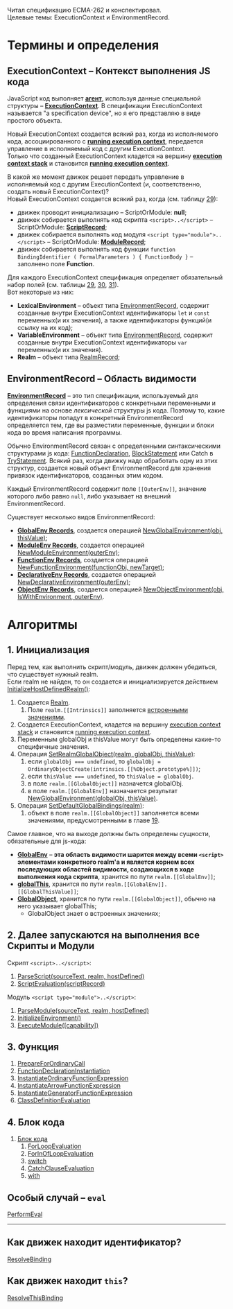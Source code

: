 Читал спецификацию ECMA-262 и конспектировал.  
Целевые темы: ExecutionContext и EnvironmentRecord.

# Термины и определения

## ExecutionContext – Контекст выполнения JS кода

JavaScript код выполняет [**агент**](https://tinyurl.com/2p8ptahb), используя данные специальной структуры – [**ExecutionContext**](https://tinyurl.com/se74cyxu). В спецификации ExecutionContext называется "a specification device", но я его представляю в виде простого объекта.

Новый ExecutionContext создается всякий раз, когда из исполняемого кода, ассоциированного с [**running execution context**](https://tinyurl.com/4fb79dy8), передается управление в исполняемый код с другим ExecutionContext.  
Только что созданный ExecutionContext кладется на вершину [**execution context stack**](https://tinyurl.com/2p8hxsdn) и становится [**running execution context**](https://tinyurl.com/4fb79dy8).

В какой же момент движек решает передать управление в исполняемый код с другим ExecutionContext (и, соответственно, создать новый ExecutionContext)?  
Новый ExecutionContext создается всякий раз, когда (см. таблицу [29](https://tinyurl.com/2p96vb7a)):

- движек проводит инициализацию – ScriptOrModule: **null**;
- движек собирается выполнять код скрипта `<script>..</script>` – ScriptOrModule: [**ScriptRecord**](https://tinyurl.com/fcc6mw94);
- движек собирается выполнять код модуля `<script type="module">..</script>` – ScriptOrModule: [**ModuleRecord**](https://tinyurl.com/y6wud8sj);
- движек собирается выполнять код функции `function BindingIdentifier ( FormalParameters ) { FunctionBody }` – заполнено поле **Function**.

Для каждого ExecutionContext спецификация определяет обязательный набор полей (см. таблицы [29](https://tinyurl.com/2p96vb7a), [30](https://tinyurl.com/594urp28), [31](https://tinyurl.com/2p8tbzbk)).  
Вот некоторые из них:

- **LexicalEnvironment** – объект типа [EnvironmentRecord](https://tinyurl.com/ycncua2r), содержит созданные внутри ExecutionContext идентификаторы `let` и `const` переменных(и их значения), а также идентификаторы функций(и ссылку на их код);
- **VariableEnvironment** – объект типа [EnvironmentRecord](https://tinyurl.com/ycncua2r), содержит созданные внутри ExecutionContext идентификаторы `var` переменных(и их значения).
- **Realm** – объект типа [RealmRecord](https://tinyurl.com/2p9ynr9p);

## EnvironmentRecord – Область видимости

**[EnvironmentRecord](https://tinyurl.com/ycncua2r)** – это тип спецификации, используемый для определения связи идентификаторов с конкретными переменными и функциями на основе _лексической_ структуры js кода. Поэтому то, какие идентификаторы попадут в конкретный EnvironmentRecord определяется тем, где вы разместили переменные, функции и блоки кода во время написания программы.

Обычно EnvironmentRecord связан с определенными синтаксическими структурами js кода: [FunctionDeclaration](https://tinyurl.com/y7kvzjem), [BlockStatement](https://tinyurl.com/2cz4c58s) или Catch в [TryStatement](https://tinyurl.com/5x8ncsvk). Всякий раз, когда движку надо обработать одну из этих структур, создается новый объект EnvironmentRecord для хранения привязок идентификаторов, созданных этим кодом.

Каждый EnvironmentRecord содержит поле `[[OuterEnv]]`, значение которого либо равно `null`, либо указывает на внешний EnvironmentRecord.

Существует несколько видов EnvironmentRecord:

- [**GlobalEnv Records**](https://tinyurl.com/2p8cmejn), создается операцией [NewGlobalEnvironment(obj, thisValue)](https://tinyurl.com/2p8jr9dp);
- [**ModuleEnv Records**](https://tinyurl.com/2p9banf3), создается операцией [NewModuleEnvironment(outerEnv)](https://tinyurl.com/2p968uux);
- [**FunctionEnv Records**](https://tinyurl.com/yckt9zuj), создается операцией [NewFunctionEnvironment(functionObj, newTarget)](https://tinyurl.com/3um4x7my);
- [**DeclarativeEnv Records**](https://tinyurl.com/5fduhfzd), создается операцией [NewDeclarativeEnvironment(outerEnv)](https://tinyurl.com/3fbb74wa);
- [**ObjectEnv Records**](https://tinyurl.com/2p964csh), создается операцией [NewObjectEnvironment(obj, IsWithEnvironment, outerEnv)](https://tinyurl.com/bdpxwttj).

# Алгоритмы

## 1. Инициализация

Перед тем, как выполнить скрипт/модуль, движек должен убедиться, что существует нужный realm.  
Если realm не найден, то он создается и инициализируется действием [InitializeHostDefinedRealm()](https://tinyurl.com/bddv3smu):

1. Создается [Realm](https://tinyurl.com/ycytpr73).
    1. Поле `realm.[[Intrinsics]]` заполняется [встроенными значениями](https://tinyurl.com/3z34we6x).
2. Создается ExecutionContext, кладется на вершину [execution context stack](https://tinyurl.com/2p8hxsdn) и становится [running execution context](https://tinyurl.com/4fb79dy8).
3. Переменным globalObj и thisValue могут быть определены какие-то специфичные значения.
4. Операция [SetRealmGlobalObject(realm, globalObj, thisValue)](https://tinyurl.com/2kjrjwhz):
    1. если `globalObj === undefined`, то `globalObj = OrdinaryObjectCreate(intrinsics.[[%Object.prototype%]])`;
    2. если `thisValue === undefined`, то `thisValue = globalObj`.
    3. в поле `realm.[[GlobalObject]]` назначется globalObj.
    4. в поле `realm.[[GlobalEnv]]` назначается результат [NewGlobalEnvironment(globalObj, thisValue)](https://tinyurl.com/2p8jr9dp).
5. Операция [SetDefaultGlobalBindings(realm)](https://tinyurl.com/5e97fvwx):
    1. объект в поле `realm.[[GlobalObject]]` заполняется всеми значениями, предусмотренными в главе [19](https://tinyurl.com/jc992yvr).

Самое главное, что на выходе должны быть определены сущности, обязательные для js-кода:

- [**GlobalEnv**](https://tinyurl.com/2p8cmejn) – **эта область видимости шарится между всеми `<script>` элементами конкретного realm'а и является корнем всех последующих областей видимости, создающихся в ходе выполнения кода скрипта**, хранится по пути `realm.[[GlobalEnv]]`;
- [**globalThis**](https://tinyurl.com/2fsuj7hj), хранится по пути `realm.[[GlobalEnv]].[[GlobalThisValue]]`;
- [**GlobalObject**](https://tinyurl.com/jc992yvr), хранится по пути `realm.[[GlobalObject]]`, обычно на него указывает globalThis;
    - GlobalObject знает о встроенных значениях;

## 2. Далее запускаются на выполнения все Скрипты и Модули

Скрипт `<script>..</script>`:

1. [ParseScript(sourceText, realm, hostDefined)](https://tinyurl.com/2p8j3927)
2. [ScriptEvaluation(scriptRecord)](https://tinyurl.com/3mkhsjt8)

Модуль `<script type="module">..</script>`:

1. [ParseModule(sourceText, realm, hostDefined)](https://tinyurl.com/mrys2s9u)
2. [InitializeEnvironment()](https://tinyurl.com/mr2rnb3y)
3. [ExecuteModule([capability])](https://tinyurl.com/ctsespxy)

## 3. Функция

1. [PrepareForOrdinaryCall](https://tinyurl.com/442udm6b)
2. [FunctionDeclarationInstantiation](https://tinyurl.com/2p98cp79)
3. [InstantiateOrdinaryFunctionExpression](https://tinyurl.com/35ahwb7u)
4. [InstantiateArrowFunctionExpression](https://tinyurl.com/5n7884p2)
5. [InstantiateGeneratorFunctionExpression](https://tinyurl.com/mr3tw5wn)
6. [ClassDefinitionEvaluation](https://tinyurl.com/bd2cjyx7)

## 4. Блок кода

1. [Блок кода](https://tinyurl.com/mw4acsde)
    1. [ForLoopEvaluation](https://tinyurl.com/2p8j6en9)
    2. [ForInOfLoopEvaluation](https://tinyurl.com/2z2ry52j)
    3. [switch](https://tinyurl.com/yckk5zs3)
    4. [CatchClauseEvaluation](https://tinyurl.com/3baphpzn)
    5. [with](https://tinyurl.com/kc3s4ayh)

## Особый случай – `eval`

[PerformEval](https://tinyurl.com/36ccnz5c)

----

## Как движек находит идентификатор?

[ResolveBinding](https://tinyurl.com/2p9bx6h8)

## Как движек находит `this`?

[ResolveThisBinding](https://tinyurl.com/4saxf737)
